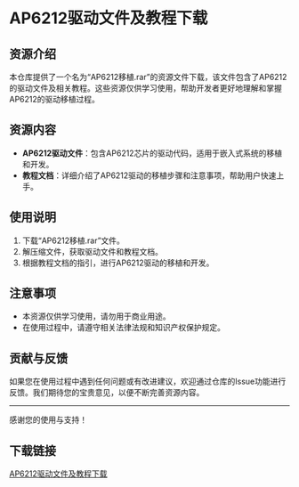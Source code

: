 # AP6212驱动文件及教程下载

## 资源介绍

本仓库提供了一个名为“AP6212移植.rar”的资源文件下载，该文件包含了AP6212的驱动文件及相关教程。这些资源仅供学习使用，帮助开发者更好地理解和掌握AP6212的驱动移植过程。

## 资源内容

- **AP6212驱动文件**：包含AP6212芯片的驱动代码，适用于嵌入式系统的移植和开发。
- **教程文档**：详细介绍了AP6212驱动的移植步骤和注意事项，帮助用户快速上手。

## 使用说明

1. 下载“AP6212移植.rar”文件。
2. 解压缩文件，获取驱动文件和教程文档。
3. 根据教程文档的指引，进行AP6212驱动的移植和开发。

## 注意事项

- 本资源仅供学习使用，请勿用于商业用途。
- 在使用过程中，请遵守相关法律法规和知识产权保护规定。

## 贡献与反馈

如果您在使用过程中遇到任何问题或有改进建议，欢迎通过仓库的Issue功能进行反馈。我们期待您的宝贵意见，以便不断完善资源内容。

---

感谢您的使用与支持！

## 下载链接

[AP6212驱动文件及教程下载](https://pan.quark.cn/s/94276d27f5f6)